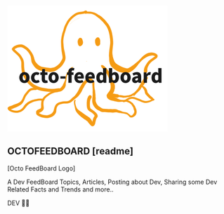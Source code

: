 <img src="./assets/images/octofeedboard.png">

## OCTOFEEDBOARD [readme]

[Octo FeedBoard Logo]

A Dev FeedBoard  Topics, Articles, Posting about Dev, Sharing some Dev Related Facts and Trends and more.. 

DEV 👨‍💻